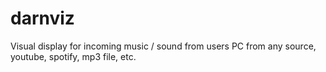 # darnviz
Visual display for incoming music / sound from users PC from any source, youtube, spotify, mp3 file, etc. 
